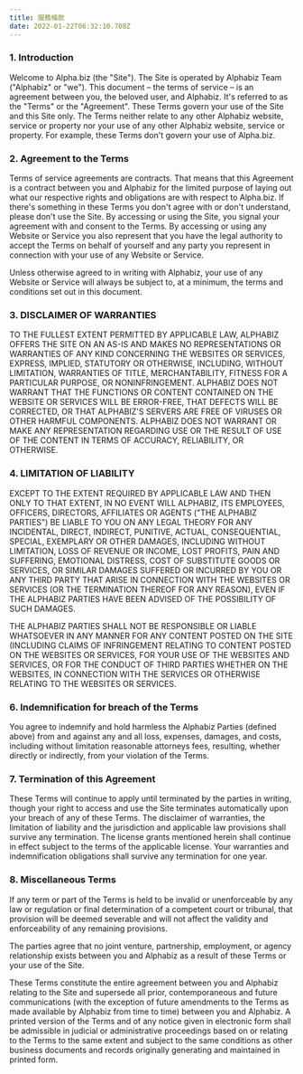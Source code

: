 ```yaml
---
title: 服務條款
date: 2022-01-22T06:32:10.708Z
---
```

### 1. Introduction

Welcome to Alpha.biz (the "Site"). The Site is operated by Alphabiz Team ("Alphabiz" or "we"). This document – the terms of service – is an agreement between you, the beloved user, and Alphabiz. It's referred to as the "Terms" or the "Agreement".
These Terms govern your use of the Site and this Site only. The Terms neither relate to any other Alphabiz website, service or property nor your use of any other Alphabiz website, service or property. For example, these Terms don't govern your use of Alpha.biz.

### 2. Agreement to the Terms

Terms of service agreements are contracts. That means that this Agreement is a contract between you and Alphabiz for the limited purpose of laying out what our respective rights and obligations are with respect to Alpha.biz.
If there's something in these Terms you don't agree with or don't understand, please don't use the Site. By accessing or using the Site, you signal your agreement with and consent to the Terms. By accessing or using any Website or Service you also represent that you have the legal authority to accept the Terms on behalf of yourself and any party you represent in connection with your use of any Website or Service.

Unless otherwise agreed to in writing with Alphabiz, your use of any Website or Service will always be subject to, at a minimum, the terms and conditions set out in this document.

### 3. DISCLAIMER OF WARRANTIES

TO THE FULLEST EXTENT PERMITTED BY APPLICABLE LAW, ALPHABIZ OFFERS THE SITE ON AN AS-IS AND MAKES NO REPRESENTATIONS OR WARRANTIES OF ANY KIND CONCERNING THE WEBSITES OR SERVICES, EXPRESS, IMPLIED, STATUTORY OR OTHERWISE, INCLUDING, WITHOUT LIMITATION, WARRANTIES OF TITLE, MERCHANTABILITY, FITNESS FOR A PARTICULAR PURPOSE, OR NONINFRINGEMENT. ALPHABIZ DOES NOT WARRANT THAT THE FUNCTIONS OR CONTENT CONTAINED ON THE WEBSITE OR SERVICES WILL BE ERROR-FREE, THAT DEFECTS WILL BE CORRECTED, OR THAT ALPHABIZ'S SERVERS ARE FREE OF VIRUSES OR OTHER HARMFUL COMPONENTS. ALPHABIZ DOES NOT WARRANT OR MAKE ANY REPRESENTATION REGARDING USE OR THE RESULT OF USE OF THE CONTENT IN TERMS OF ACCURACY, RELIABILITY, OR OTHERWISE.

### 4. LIMITATION OF LIABILITY

EXCEPT TO THE EXTENT REQUIRED BY APPLICABLE LAW AND THEN ONLY TO THAT EXTENT, IN NO EVENT WILL ALPHABIZ, ITS EMPLOYEES, OFFICERS, DIRECTORS, AFFILIATES OR AGENTS ("THE ALPHABIZ PARTIES") BE LIABLE TO YOU ON ANY LEGAL THEORY FOR ANY INCIDENTAL, DIRECT, INDIRECT, PUNITIVE, ACTUAL, CONSEQUENTIAL, SPECIAL, EXEMPLARY OR OTHER DAMAGES, INCLUDING WITHOUT LIMITATION, LOSS OF REVENUE OR INCOME, LOST PROFITS, PAIN AND SUFFERING, EMOTIONAL DISTRESS, COST OF SUBSTITUTE GOODS OR SERVICES, OR SIMILAR DAMAGES SUFFERED OR INCURRED BY YOU OR ANY THIRD PARTY THAT ARISE IN CONNECTION WITH THE WEBSITES OR SERVICES (OR THE TERMINATION THEREOF FOR ANY REASON), EVEN IF THE ALPHABIZ PARTIES HAVE BEEN ADVISED OF THE POSSIBILITY OF SUCH DAMAGES.

THE ALPHABIZ PARTIES SHALL NOT BE RESPONSIBLE OR LIABLE WHATSOEVER IN ANY MANNER FOR ANY CONTENT POSTED ON THE SITE (INCLUDING CLAIMS OF INFRINGEMENT RELATING TO CONTENT POSTED ON THE WEBSITES OR SERVICES, FOR YOUR USE OF THE WEBSITES AND SERVICES, OR FOR THE CONDUCT OF THIRD PARTIES WHETHER ON THE WEBSITES, IN CONNECTION WITH THE SERVICES OR OTHERWISE RELATING TO THE WEBSITES OR SERVICES.

### 6. Indemnification for breach of the Terms

You agree to indemnify and hold harmless the Alphabiz Parties (defined above) from and against any and all loss, expenses, damages, and costs, including without limitation reasonable attorneys fees, resulting, whether directly or indirectly, from your violation of the Terms.

### 7. Termination of this Agreement

These Terms will continue to apply until terminated by the parties in writing, though your right to access and use the Site terminates automatically upon your breach of any of these Terms.
The disclaimer of warranties, the limitation of liability and the jurisdiction and applicable law provisions shall survive any termination. The license grants mentioned herein shall continue in effect subject to the terms of the applicable license. Your warranties and indemnification obligations shall survive any termination for one year.

### 8. Miscellaneous Terms

If any term or part of the Terms is held to be invalid or unenforceable by any law or regulation or final determination of a competent court or tribunal, that provision will be deemed severable and will not affect the validity and enforceability of any remaining provisions.

The parties agree that no joint venture, partnership, employment, or agency relationship exists between you and Alphabiz as a result of these Terms or your use of the Site.

These Terms constitute the entire agreement between you and Alphabiz relating to the Site and supersede all prior, contemporaneous and future communications (with the exception of future amendments to the Terms as made available by Alphabiz from time to time) between you and Alphabiz. A printed version of the Terms and of any notice given in electronic form shall be admissible in judicial or administrative proceedings based on or relating to the Terms to the same extent and subject to the same conditions as other business documents and records originally generating and maintained in printed form.
